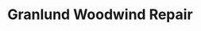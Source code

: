 ---
title: "Granlund Woodwind Repair"
url: /seattle/granlund-woodwind-repair/
shop: musical instrument
---